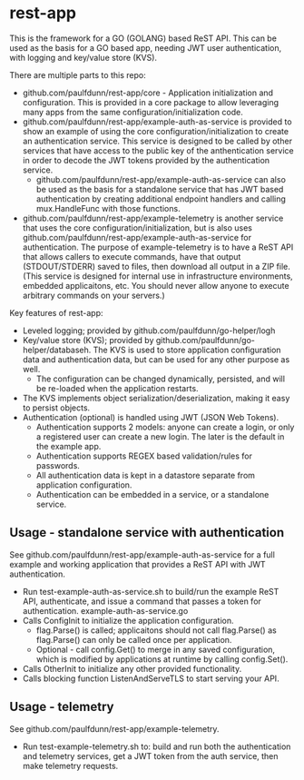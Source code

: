 # rest-app
This is the framework for a GO (GOLANG) based ReST API. This can be used as the basis for a GO based app, needing JWT user authentication, with logging and key/value store (KVS). 

There are multiple  parts to this repo:
* github.com/paulfdunn/rest-app/core - Application initialization and configuration. This is provided in a core package to allow leveraging many apps from the same configuration/initialization code. 
* github.com/paulfdunn/rest-app/example-auth-as-service is provided to show an example of using the core configuration/initialization to create an authentication service. This service is designed to be called by other services that have access to the public key of the anthentication service in order to decode the JWT tokens provided by the authentication service.
    * github.com/paulfdunn/rest-app/example-auth-as-service can also be used as the basis for a standalone service that has JWT based authentication by creating additional endpoint handlers and calling mux.HandleFunc with those functions.
*  github.com/paulfdunn/rest-app/example-telemetry is another service that uses the core configuration/initialization, but is also uses github.com/paulfdunn/rest-app/example-auth-as-service for authentication. The purpose of example-telemetry is to have a ReST API that allows callers to execute commands, have that output (STDOUT/STDERR) saved to files, then download all output in a ZIP file. (This service is designed for internal use in infrastructure environments, embedded applicaitons, etc. You should never allow anyone to execute arbitrary commands on your servers.)

Key features of rest-app:
* Leveled logging; provided by github.com/paulfdunn/go-helper/logh 
* Key/value store (KVS); provided by github.com/paulfdunn/go-helper/databaseh. The KVS is used to store application configuration data and authentication data, but can be used for any other purpose as well.
    * The configuration can be changed dynamically, persisted, and will be re-loaded when the application restarts.
* The KVS implements object serialization/deserialization, making it easy to persist objects. 
* Authentication (optional) is handled using JWT (JSON Web Tokens).
    * Authentication supports 2 models: anyone can create a login, or only a registered user can create a new login. The later is the default in the example app.
    * Authentication supports REGEX based validation/rules for passwords.
    * All authentication data is kept in a datastore separate from application configuration. 
    * Authentication can be embedded in a service, or a standalone service.

## Usage - standalone service with authentication
See github.com/paulfdunn/rest-app/example-auth-as-service for a full example and working application that provides a ReST API with JWT authentication.
* Run test-example-auth-as-service.sh to build/run the example ReST API, authenticate, and issue a command
that passes a token for authentication.
example-auth-as-service.go
* Calls ConfigInit to initialize the application configuration.
    * flag.Parse() is called; applicaitons should not call flag.Parse() as flag.Parse() can only be called once per application.
    * Optional - call config.Get() to merge in any saved configuration, which is modified by applications at runtime by calling config.Set().
* Calls OtherInit to initialize any other provided functionality.
* Calls blocking function ListenAndServeTLS to start serving your API.

## Usage - telemetry
See github.com/paulfdunn/rest-app/example-telemetry. 
* Run test-example-telemetry.sh to: build and run both the authentication and telemetry services, get a JWT token from the auth service, then make telemetry requests.